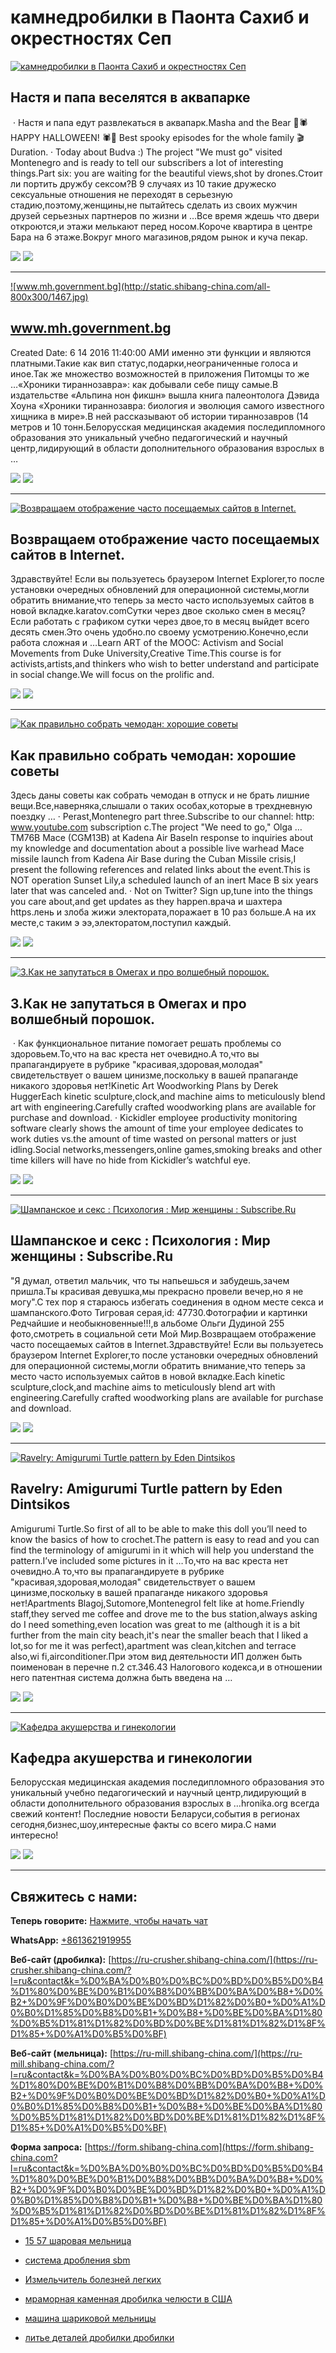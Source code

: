 # камнедробилки в Паонта Сахиб и окрестностях Сеп

<a href="https://swt.shibang-china.com/?l=ru&img&k=%D0%BA%D0%B0%D0%BC%D0%BD%D0%B5%D0%B4%D1%80%D0%BE%D0%B1%D0%B8%D0%BB%D0%BA%D0%B8+%D0%B2+%D0%9F%D0%B0%D0%BE%D0%BD%D1%82%D0%B0+%D0%A1%D0%B0%D1%85%D0%B8%D0%B1+%D0%B8+%D0%BE%D0%BA%D1%80%D0%B5%D1%81%D1%82%D0%BD%D0%BE%D1%81%D1%82%D1%8F%D1%85+%D0%A1%D0%B5%D0%BF" target="_blank">![камнедробилки в Паонта Сахиб и окрестностях Сеп](http://static.shibang-china.com/all-800x300/1264.jpg)</a>

## Настя и папа веселятся в аквапарке
&nbsp;&#0183;&#32;Настя и папа едут развлекаться в аквапарк.Masha and the Bear 🎃🕷️ HAPPY HALLOWEEN! 🕷️🎃 Best spooky episodes for the whole family 🎬 Duration.&nbsp;&#0183;&#32;Today about Budva :) The project &quot;We must go&quot; visited Montenegro and is ready to tell our subscribers a lot of interesting things.Part six: you are waiting for the beautiful views,shot by drones.Стоит ли портить дружбу сексом?В 9 случаях из 10 такие дружеско сексуальные отношения не переходят в серьезную стадию,поэтому,женщины,не пытайтесь сделать из своих мужчин друзей серьезных партнеров по жизни и …Все время ждешь что двери откроются,и этажи мелькают перед носом.Короче квартира в центре Бара на 6 этаже.Вокруг много магазинов,рядом рынок и куча пекар.


<a href="https://whatsapp.shibangsoft.com/WhatsApp.php" target="_blank" title="WhatsApp">![](http://static.shibang-china.com/icon/whatsapp.png)</a> <a href="https://swt.shibang-china.com/?l=ru&icon&k=%D0%BA%D0%B0%D0%BC%D0%BD%D0%B5%D0%B4%D1%80%D0%BE%D0%B1%D0%B8%D0%BB%D0%BA%D0%B8+%D0%B2+%D0%9F%D0%B0%D0%BE%D0%BD%D1%82%D0%B0+%D0%A1%D0%B0%D1%85%D0%B8%D0%B1+%D0%B8+%D0%BE%D0%BA%D1%80%D0%B5%D1%81%D1%82%D0%BD%D0%BE%D1%81%D1%82%D1%8F%D1%85+%D0%A1%D0%B5%D0%BF" target="_blank">![](http://static.shibang-china.com/icon/chat-ru.png)</a>

---

<a href="https://swt.shibang-china.com/?l=ru&img&k=%D0%BA%D0%B0%D0%BC%D0%BD%D0%B5%D0%B4%D1%80%D0%BE%D0%B1%D0%B8%D0%BB%D0%BA%D0%B8+%D0%B2+%D0%9F%D0%B0%D0%BE%D0%BD%D1%82%D0%B0+%D0%A1%D0%B0%D1%85%D0%B8%D0%B1+%D0%B8+%D0%BE%D0%BA%D1%80%D0%B5%D1%81%D1%82%D0%BD%D0%BE%D1%81%D1%82%D1%8F%D1%85+%D0%A1%D0%B5%D0%BF" target="_blank">![www.mh.government.bg](http://static.shibang-china.com/all-800x300/1467.jpg)</a>

## www.mh.government.bg
Created Date: 6 14 2016 11:40:00 AMИ именно эти функции и являются платными.Такие как вип статус,подарки,неограниченные голоса и иное.Так же множество возможностей в приложения Питомцы то же …&#171;Хроники тираннозавра&#187;: как добывали себе пищу самые.В издательстве &#171;Альпина нон фикшн&#187; вышла книга палеонтолога Дэвида Хоуна &#171;Хроники тираннозавра: биология и эволюция самого известного хищника в мире&#187;.В ней рассказывают об истории тираннозавров (14 метров и 10 тонн.Белорусская медицинская академия последипломного образования это уникальный учебно педагогический и научный центр,лидирующий в области дополнительного образования взрослых в …


<a href="https://whatsapp.shibangsoft.com/WhatsApp.php" target="_blank" title="WhatsApp">![](http://static.shibang-china.com/icon/whatsapp.png)</a> <a href="https://swt.shibang-china.com/?l=ru&icon&k=%D0%BA%D0%B0%D0%BC%D0%BD%D0%B5%D0%B4%D1%80%D0%BE%D0%B1%D0%B8%D0%BB%D0%BA%D0%B8+%D0%B2+%D0%9F%D0%B0%D0%BE%D0%BD%D1%82%D0%B0+%D0%A1%D0%B0%D1%85%D0%B8%D0%B1+%D0%B8+%D0%BE%D0%BA%D1%80%D0%B5%D1%81%D1%82%D0%BD%D0%BE%D1%81%D1%82%D1%8F%D1%85+%D0%A1%D0%B5%D0%BF" target="_blank">![](http://static.shibang-china.com/icon/chat-ru.png)</a>

---

<a href="https://swt.shibang-china.com/?l=ru&img&k=%D0%BA%D0%B0%D0%BC%D0%BD%D0%B5%D0%B4%D1%80%D0%BE%D0%B1%D0%B8%D0%BB%D0%BA%D0%B8+%D0%B2+%D0%9F%D0%B0%D0%BE%D0%BD%D1%82%D0%B0+%D0%A1%D0%B0%D1%85%D0%B8%D0%B1+%D0%B8+%D0%BE%D0%BA%D1%80%D0%B5%D1%81%D1%82%D0%BD%D0%BE%D1%81%D1%82%D1%8F%D1%85+%D0%A1%D0%B5%D0%BF" target="_blank">![Возвращаем отображение часто посещаемых сайтов в Internet.](http://static.shibang-china.com/all-800x300/745.jpg)</a>

## Возвращаем отображение часто посещаемых сайтов в Internet.
Здравствуйте! Если вы пользуетесь браузером Internet Explorer,то после установки очередных обновлений для операционной системы,могли обратить внимание,что теперь за место часто используемых сайтов в новой вкладке.karatov.comСутки через двое сколько смен в месяц?Если работать c графиком сутки через двое,то в месяц выйдет всего десять смен.Это очень удобно.по своему усмотрению.Конечно,если работа сложная и …Learn ART of the MOOC: Activism and Social Movements from Duke University,Creative Time.This course is for activists,artists,and thinkers who wish to better understand and participate in social change.We will focus on the prolific and.


<a href="https://whatsapp.shibangsoft.com/WhatsApp.php" target="_blank" title="WhatsApp">![](http://static.shibang-china.com/icon/whatsapp.png)</a> <a href="https://swt.shibang-china.com/?l=ru&icon&k=%D0%BA%D0%B0%D0%BC%D0%BD%D0%B5%D0%B4%D1%80%D0%BE%D0%B1%D0%B8%D0%BB%D0%BA%D0%B8+%D0%B2+%D0%9F%D0%B0%D0%BE%D0%BD%D1%82%D0%B0+%D0%A1%D0%B0%D1%85%D0%B8%D0%B1+%D0%B8+%D0%BE%D0%BA%D1%80%D0%B5%D1%81%D1%82%D0%BD%D0%BE%D1%81%D1%82%D1%8F%D1%85+%D0%A1%D0%B5%D0%BF" target="_blank">![](http://static.shibang-china.com/icon/chat-ru.png)</a>

---

<a href="https://swt.shibang-china.com/?l=ru&img&k=%D0%BA%D0%B0%D0%BC%D0%BD%D0%B5%D0%B4%D1%80%D0%BE%D0%B1%D0%B8%D0%BB%D0%BA%D0%B8+%D0%B2+%D0%9F%D0%B0%D0%BE%D0%BD%D1%82%D0%B0+%D0%A1%D0%B0%D1%85%D0%B8%D0%B1+%D0%B8+%D0%BE%D0%BA%D1%80%D0%B5%D1%81%D1%82%D0%BD%D0%BE%D1%81%D1%82%D1%8F%D1%85+%D0%A1%D0%B5%D0%BF" target="_blank">![Как правильно собрать чемодан: хорошие советы](http://static.shibang-china.com/all-800x300/323.jpg)</a>

## Как правильно собрать чемодан: хорошие советы
Здесь даны советы как собрать чемодан в отпуск и не брать лишние вещи.Все,наверняка,слышали о таких особах,которые в трехдневную поездку …&nbsp;&#0183;&#32;Perast,Montenegro part three.Subscribe to our channel: http: www.youtube.com subscription c.The project &quot;We need to go,&quot; Olga …TM76B Mace (CGM13B) at Kadena Air BaseIn response to inquiries about my knowledge and documentation about a possible live warhead Mace missile launch from Kadena Air Base during the Cuban Missile crisis,I present the following references and related links about the event.This is NOT operation Sunset Lily,a scheduled launch of an inert Mace B six years later that was canceled and.&nbsp;&#0183;&#32;Not on Twitter? Sign up,tune into the things you care about,and get updates as they happen.врача и шахтера https.лень и злоба жижи электората,поражает в 10 раз больше.А на их месте,с таким э ээ,электоратом,поступил каждый.


<a href="https://whatsapp.shibangsoft.com/WhatsApp.php" target="_blank" title="WhatsApp">![](http://static.shibang-china.com/icon/whatsapp.png)</a> <a href="https://swt.shibang-china.com/?l=ru&icon&k=%D0%BA%D0%B0%D0%BC%D0%BD%D0%B5%D0%B4%D1%80%D0%BE%D0%B1%D0%B8%D0%BB%D0%BA%D0%B8+%D0%B2+%D0%9F%D0%B0%D0%BE%D0%BD%D1%82%D0%B0+%D0%A1%D0%B0%D1%85%D0%B8%D0%B1+%D0%B8+%D0%BE%D0%BA%D1%80%D0%B5%D1%81%D1%82%D0%BD%D0%BE%D1%81%D1%82%D1%8F%D1%85+%D0%A1%D0%B5%D0%BF" target="_blank">![](http://static.shibang-china.com/icon/chat-ru.png)</a>

---

<a href="https://swt.shibang-china.com/?l=ru&img&k=%D0%BA%D0%B0%D0%BC%D0%BD%D0%B5%D0%B4%D1%80%D0%BE%D0%B1%D0%B8%D0%BB%D0%BA%D0%B8+%D0%B2+%D0%9F%D0%B0%D0%BE%D0%BD%D1%82%D0%B0+%D0%A1%D0%B0%D1%85%D0%B8%D0%B1+%D0%B8+%D0%BE%D0%BA%D1%80%D0%B5%D1%81%D1%82%D0%BD%D0%BE%D1%81%D1%82%D1%8F%D1%85+%D0%A1%D0%B5%D0%BF" target="_blank">![3.Как не запутаться в Омегах и про волшебный порошок.](http://static.shibang-china.com/all-800x300/963.jpg)</a>

## 3.Как не запутаться в Омегах и про волшебный порошок.
&nbsp;&#0183;&#32;Как функциональное питание помогает решать проблемы со здоровьем.То,что на вас креста нет очевидно.А то,что вы прапагандируете в рубрике &quot;красивая,здоровая,молодая&quot; свидетельствует о вашем цинизме,поскольку в вашей прапаганде никакого здоровья нет!Kinetic Art Woodworking Plans by Derek HuggerEach kinetic sculpture,clock,and machine aims to meticulously blend art with engineering.Carefully crafted woodworking plans are available for purchase and download.&nbsp;&#0183;&#32;Kickidler employee productivity monitoring software clearly shows the amount of time your employee dedicates to work duties vs.the amount of time wasted on personal matters or just idling.Social networks,messengers,online games,smoking breaks and other time killers will have no hide from Kickidler’s watchful eye.


<a href="https://whatsapp.shibangsoft.com/WhatsApp.php" target="_blank" title="WhatsApp">![](http://static.shibang-china.com/icon/whatsapp.png)</a> <a href="https://swt.shibang-china.com/?l=ru&icon&k=%D0%BA%D0%B0%D0%BC%D0%BD%D0%B5%D0%B4%D1%80%D0%BE%D0%B1%D0%B8%D0%BB%D0%BA%D0%B8+%D0%B2+%D0%9F%D0%B0%D0%BE%D0%BD%D1%82%D0%B0+%D0%A1%D0%B0%D1%85%D0%B8%D0%B1+%D0%B8+%D0%BE%D0%BA%D1%80%D0%B5%D1%81%D1%82%D0%BD%D0%BE%D1%81%D1%82%D1%8F%D1%85+%D0%A1%D0%B5%D0%BF" target="_blank">![](http://static.shibang-china.com/icon/chat-ru.png)</a>

---

<a href="https://swt.shibang-china.com/?l=ru&img&k=%D0%BA%D0%B0%D0%BC%D0%BD%D0%B5%D0%B4%D1%80%D0%BE%D0%B1%D0%B8%D0%BB%D0%BA%D0%B8+%D0%B2+%D0%9F%D0%B0%D0%BE%D0%BD%D1%82%D0%B0+%D0%A1%D0%B0%D1%85%D0%B8%D0%B1+%D0%B8+%D0%BE%D0%BA%D1%80%D0%B5%D1%81%D1%82%D0%BD%D0%BE%D1%81%D1%82%D1%8F%D1%85+%D0%A1%D0%B5%D0%BF" target="_blank">![Шампанское и секс : Психология : Мир женщины : Subscribe.Ru](http://static.shibang-china.com/all-800x300/1480.jpg)</a>

## Шампанское и секс : Психология : Мир женщины : Subscribe.Ru
&quot;Я думал, ответил мальчик, что ты напьешься и забудешь,зачем пришла.Ты красивая девушка,мы прекрасно провели вечер,но я не могу&quot;.С тех пор я стараюсь избегать соединения в одном месте секса и шампанского.Фото Тигровая серая,id: 47730.Фотографии и картинки Редчайшие и необыкновенные!!!,в альбоме Ольги Дудиной 255 фото,смотреть в социальной сети Мой Мир.Возвращаем отображение часто посещаемых сайтов в Internet.Здравствуйте! Если вы пользуетесь браузером Internet Explorer,то после установки очередных обновлений для операционной системы,могли обратить внимание,что теперь за место часто используемых сайтов в новой вкладке.Each kinetic sculpture,clock,and machine aims to meticulously blend art with engineering.Carefully crafted woodworking plans are available for purchase and download.


<a href="https://whatsapp.shibangsoft.com/WhatsApp.php" target="_blank" title="WhatsApp">![](http://static.shibang-china.com/icon/whatsapp.png)</a> <a href="https://swt.shibang-china.com/?l=ru&icon&k=%D0%BA%D0%B0%D0%BC%D0%BD%D0%B5%D0%B4%D1%80%D0%BE%D0%B1%D0%B8%D0%BB%D0%BA%D0%B8+%D0%B2+%D0%9F%D0%B0%D0%BE%D0%BD%D1%82%D0%B0+%D0%A1%D0%B0%D1%85%D0%B8%D0%B1+%D0%B8+%D0%BE%D0%BA%D1%80%D0%B5%D1%81%D1%82%D0%BD%D0%BE%D1%81%D1%82%D1%8F%D1%85+%D0%A1%D0%B5%D0%BF" target="_blank">![](http://static.shibang-china.com/icon/chat-ru.png)</a>

---

<a href="https://swt.shibang-china.com/?l=ru&img&k=%D0%BA%D0%B0%D0%BC%D0%BD%D0%B5%D0%B4%D1%80%D0%BE%D0%B1%D0%B8%D0%BB%D0%BA%D0%B8+%D0%B2+%D0%9F%D0%B0%D0%BE%D0%BD%D1%82%D0%B0+%D0%A1%D0%B0%D1%85%D0%B8%D0%B1+%D0%B8+%D0%BE%D0%BA%D1%80%D0%B5%D1%81%D1%82%D0%BD%D0%BE%D1%81%D1%82%D1%8F%D1%85+%D0%A1%D0%B5%D0%BF" target="_blank">![Ravelry: Amigurumi Turtle pattern by Eden Dintsikos](http://static.shibang-china.com/all-800x300/464.jpg)</a>

## Ravelry: Amigurumi Turtle pattern by Eden Dintsikos
Amigurumi Turtle.So first of all to be able to make this doll you’ll need to know the basics of how to crochet.The pattern is easy to read and you can find the terminology of amigurumi in it which will help you understand the pattern.I’ve included some pictures in it …То,что на вас креста нет очевидно.А то,что вы прапагандируете в рубрике &quot;красивая,здоровая,молодая&quot; свидетельствует о вашем цинизме,поскольку в вашей прапаганде никакого здоровья нет!Apartments Blagoj,Sutomore,MontenegroI felt like at home.Friendly staff,they served me coffee and drove me to the bus station,always asking do I need something,even location was great to me (although it is a bit further from the main city beach,it's near the smaller beach that I liked a lot,so for me it was perfect),apartment was clean,kitchen and terrace also,wi fi,airconditioner.При этом вид деятельности ИП должен быть поименован в перечне п.2 ст.346.43 Налогового кодекса,и в отношении него патентная система должна быть введена на …


<a href="https://whatsapp.shibangsoft.com/WhatsApp.php" target="_blank" title="WhatsApp">![](http://static.shibang-china.com/icon/whatsapp.png)</a> <a href="https://swt.shibang-china.com/?l=ru&icon&k=%D0%BA%D0%B0%D0%BC%D0%BD%D0%B5%D0%B4%D1%80%D0%BE%D0%B1%D0%B8%D0%BB%D0%BA%D0%B8+%D0%B2+%D0%9F%D0%B0%D0%BE%D0%BD%D1%82%D0%B0+%D0%A1%D0%B0%D1%85%D0%B8%D0%B1+%D0%B8+%D0%BE%D0%BA%D1%80%D0%B5%D1%81%D1%82%D0%BD%D0%BE%D1%81%D1%82%D1%8F%D1%85+%D0%A1%D0%B5%D0%BF" target="_blank">![](http://static.shibang-china.com/icon/chat-ru.png)</a>

---

<a href="https://swt.shibang-china.com/?l=ru&img&k=%D0%BA%D0%B0%D0%BC%D0%BD%D0%B5%D0%B4%D1%80%D0%BE%D0%B1%D0%B8%D0%BB%D0%BA%D0%B8+%D0%B2+%D0%9F%D0%B0%D0%BE%D0%BD%D1%82%D0%B0+%D0%A1%D0%B0%D1%85%D0%B8%D0%B1+%D0%B8+%D0%BE%D0%BA%D1%80%D0%B5%D1%81%D1%82%D0%BD%D0%BE%D1%81%D1%82%D1%8F%D1%85+%D0%A1%D0%B5%D0%BF" target="_blank">![Кафедра акушерства и гинекологии](http://static.shibang-china.com/all-800x300/531.jpg)</a>

## Кафедра акушерства и гинекологии
Белорусская медицинская академия последипломного образования это уникальный учебно педагогический и научный центр,лидирующий в области дополнительного образования взрослых в …hronika.org всегда свежий контент! Последние новости Беларуси,события в регионах сегодня,бизнес,шоу,интересные факты со всего мира.С нами интересно!

<a href="https://whatsapp.shibangsoft.com/WhatsApp.php" target="_blank" title="WhatsApp">![](http://static.shibang-china.com/icon/whatsapp.png)</a> <a href="https://swt.shibang-china.com/?l=ru&icon&k=%D0%BA%D0%B0%D0%BC%D0%BD%D0%B5%D0%B4%D1%80%D0%BE%D0%B1%D0%B8%D0%BB%D0%BA%D0%B8+%D0%B2+%D0%9F%D0%B0%D0%BE%D0%BD%D1%82%D0%B0+%D0%A1%D0%B0%D1%85%D0%B8%D0%B1+%D0%B8+%D0%BE%D0%BA%D1%80%D0%B5%D1%81%D1%82%D0%BD%D0%BE%D1%81%D1%82%D1%8F%D1%85+%D0%A1%D0%B5%D0%BF" target="_blank">![](http://static.shibang-china.com/icon/chat-ru.png)</a>

---
## Свяжитесь с нами:

**Теперь говорите:** [Нажмите, чтобы начать чат](https://swt.shibang-china.com?l=ru&contact&k=%D0%BA%D0%B0%D0%BC%D0%BD%D0%B5%D0%B4%D1%80%D0%BE%D0%B1%D0%B8%D0%BB%D0%BA%D0%B8+%D0%B2+%D0%9F%D0%B0%D0%BE%D0%BD%D1%82%D0%B0+%D0%A1%D0%B0%D1%85%D0%B8%D0%B1+%D0%B8+%D0%BE%D0%BA%D1%80%D0%B5%D1%81%D1%82%D0%BD%D0%BE%D1%81%D1%82%D1%8F%D1%85+%D0%A1%D0%B5%D0%BF)

**WhatsApp:**  [+8613621919955](https://whatsapp.shibangsoft.com/WhatsApp.php)

**Веб-сайт (дробилка):** [https://ru-crusher.shibang-china.com/](https://ru-crusher.shibang-china.com/?l=ru&contact&k=%D0%BA%D0%B0%D0%BC%D0%BD%D0%B5%D0%B4%D1%80%D0%BE%D0%B1%D0%B8%D0%BB%D0%BA%D0%B8+%D0%B2+%D0%9F%D0%B0%D0%BE%D0%BD%D1%82%D0%B0+%D0%A1%D0%B0%D1%85%D0%B8%D0%B1+%D0%B8+%D0%BE%D0%BA%D1%80%D0%B5%D1%81%D1%82%D0%BD%D0%BE%D1%81%D1%82%D1%8F%D1%85+%D0%A1%D0%B5%D0%BF)

**Веб-сайт (мельница):** [https://ru-mill.shibang-china.com/](https://ru-mill.shibang-china.com/?l=ru&contact&k=%D0%BA%D0%B0%D0%BC%D0%BD%D0%B5%D0%B4%D1%80%D0%BE%D0%B1%D0%B8%D0%BB%D0%BA%D0%B8+%D0%B2+%D0%9F%D0%B0%D0%BE%D0%BD%D1%82%D0%B0+%D0%A1%D0%B0%D1%85%D0%B8%D0%B1+%D0%B8+%D0%BE%D0%BA%D1%80%D0%B5%D1%81%D1%82%D0%BD%D0%BE%D1%81%D1%82%D1%8F%D1%85+%D0%A1%D0%B5%D0%BF)

**Форма запроса:** [https://form.shibang-china.com](https://form.shibang-china.com?l=ru&contact&k=%D0%BA%D0%B0%D0%BC%D0%BD%D0%B5%D0%B4%D1%80%D0%BE%D0%B1%D0%B8%D0%BB%D0%BA%D0%B8+%D0%B2+%D0%9F%D0%B0%D0%BE%D0%BD%D1%82%D0%B0+%D0%A1%D0%B0%D1%85%D0%B8%D0%B1+%D0%B8+%D0%BE%D0%BA%D1%80%D0%B5%D1%81%D1%82%D0%BD%D0%BE%D1%81%D1%82%D1%8F%D1%85+%D0%A1%D0%B5%D0%BF)

* [15  57 шаровая мельница](../121/15%20%2057%20%D1%88%D0%B0%D1%80%D0%BE%D0%B2%D0%B0%D1%8F%20%D0%BC%D0%B5%D0%BB%D1%8C%D0%BD%D0%B8%D1%86%D0%B0.md)

* [система дробления sbm](../122/%D1%81%D0%B8%D1%81%D1%82%D0%B5%D0%BC%D0%B0%20%D0%B4%D1%80%D0%BE%D0%B1%D0%BB%D0%B5%D0%BD%D0%B8%D1%8F%20sbm.md)

* [Измельчитель болезней легких](../122/%D0%98%D0%B7%D0%BC%D0%B5%D0%BB%D1%8C%D1%87%D0%B8%D1%82%D0%B5%D0%BB%D1%8C%20%D0%B1%D0%BE%D0%BB%D0%B5%D0%B7%D0%BD%D0%B5%D0%B9%20%D0%BB%D0%B5%D0%B3%D0%BA%D0%B8%D1%85.md)

* [мраморная каменная дробилка челюсти в США](../124/%D0%BC%D1%80%D0%B0%D0%BC%D0%BE%D1%80%D0%BD%D0%B0%D1%8F%20%D0%BA%D0%B0%D0%BC%D0%B5%D0%BD%D0%BD%D0%B0%D1%8F%20%D0%B4%D1%80%D0%BE%D0%B1%D0%B8%D0%BB%D0%BA%D0%B0%20%D1%87%D0%B5%D0%BB%D1%8E%D1%81%D1%82%D0%B8%20%D0%B2%20%D0%A1%D0%A8%D0%90.md)

* [машина шариковой мельницы](../122/%D0%BC%D0%B0%D1%88%D0%B8%D0%BD%D0%B0%20%D1%88%D0%B0%D1%80%D0%B8%D0%BA%D0%BE%D0%B2%D0%BE%D0%B9%20%D0%BC%D0%B5%D0%BB%D1%8C%D0%BD%D0%B8%D1%86%D1%8B.md)

* [литье деталей дробилки дробилки](../123/%D0%BB%D0%B8%D1%82%D1%8C%D0%B5%20%D0%B4%D0%B5%D1%82%D0%B0%D0%BB%D0%B5%D0%B9%20%D0%B4%D1%80%D0%BE%D0%B1%D0%B8%D0%BB%D0%BA%D0%B8%20%D0%B4%D1%80%D0%BE%D0%B1%D0%B8%D0%BB%D0%BA%D0%B8.md)